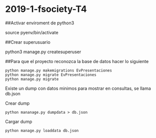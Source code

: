# 2019-1-fsociety-T4

##Activar enviroment de python3

source pyenv/bin/activate

##Crear superusuario

python3 manage.py createsuperuser 

##Para que el proyecto reconozca la base de datos hacer lo siguiente

    python manage.py makemigrations EvPresentaciones
    python manage.py migrate EvPresentaciones
    python manage.py migrate
    
    
Existe un dump con datos minimos para mostrar en consultas, se llama db.json

Crear dump

    python mananage.py dumpdata > db.json
    
Cargar dump

    python manage.py loaddata db.json

